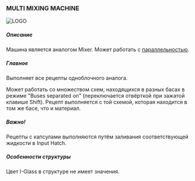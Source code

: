 ### MULTI MIXING MACHINE

![LOGO](https://raw.githubusercontent.com/GT-IMPACT/impact-front/main/public/media/gregtech/ParMix.png)

##### Описание

Машина является аналогом Mixer. Может работать с [параллельностью](#/mechanics#parallelism).

##### Главное

Выполняет все рецепты одноблочного аналога.

Может работать со множеством схем, находящихся в разных басах в режиме "Buses separated on" (переключается отвёрткой при зажатой клавише Shift). Рецепт выполняется с той схемой, которая находится в том же басе, что и материал.

##### Важно!

Рецепты с капсулами выполняются путём заливания соответствующей жидкости в Input Hatch.

##### Особенности структуры

Цвет I-Glass в структуре не имеет значения.
